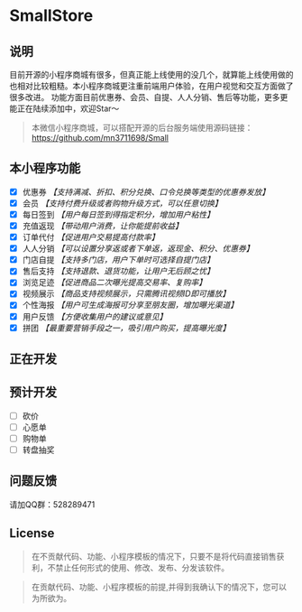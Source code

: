# SmallStore


## 说明
目前开源的小程序商城有很多，但真正能上线使用的没几个，就算能上线使用做的也相对比较粗糙。本小程序商城更注重前端用户体验，在用户视觉和交互方面做了很多改进。 功能方面目前优惠券、会员、自提、人人分销、售后等功能，更多更能正在陆续添加中，欢迎Star～
> 本微信小程序商城，可以搭配开源的后台服务端使用源码链接：https://github.com/mn3711698/Small



## 本小程序功能
- [x] 优惠券
    *【支持满减、折扣、积分兑换、口令兑换等类型的优惠券发放】*
- [x] 会员
    *【支持付费升级或者购物升级方式，可以任意切换】*
- [x] 每日签到
    *【用户每日签到得指定积分，增加用户粘性】*
- [x] 充值返现
    *【带动用户消费，让你能提前收益】*
- [x] 订单代付
    *【促进用户交易提高付款率】*
- [x] 人人分销
    *【可以设置分享返或者下单返，返现金、积分、优惠券】*
- [x] 门店自提
    *【支持多门店，用户下单时可选择自提门店】*
- [x] 售后支持
    *【支持退款、退货功能，让用户无后顾之忧】*
- [x] 浏览足迹
    *【促进商品二次曝光提高交易率、复购率】*
- [x] 视频展示
    *【商品支持视频展示，只需腾讯视频ID即可播放】*
- [x] 个性海报
    *【用户可生成海报可分享至朋友圈，增加曝光渠道】*
- [x] 用户反馈
    *【方便收集用户的建议或意见】*
- [x] 拼团
    *【最重要营销手段之一，吸引用户购买，提高曝光度】*
    
## 正在开发


## 预计开发
- [ ] 砍价
- [ ] 心愿单
- [ ] 购物单
- [ ] 转盘抽奖

## 问题反馈
请加QQ群：528289471


## License
> 在不贡献代码、功能、小程序模板的情况下，只要不是将代码直接销售获利，不禁止任何形式的使用、修改、发布、分发该软件。

> 在贡献代码、功能、小程序模板的前提,并得到我确认下的情况下，您可以为所欲为。